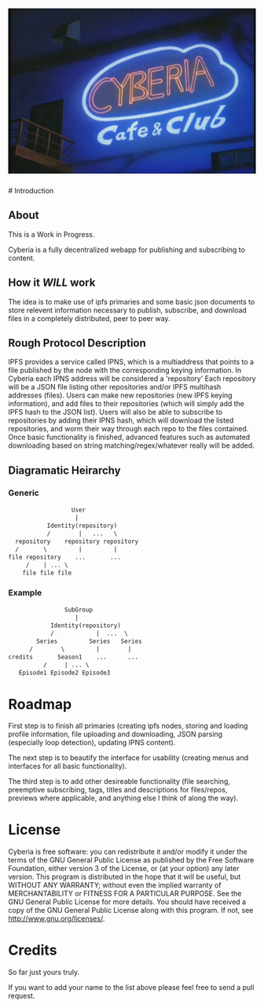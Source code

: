 <h1 align="center">
    <img src="https://raw.githubusercontent.com/fullmetal1/Cyberia/master/logo.jpg" alt="Cyberia logo" />
</h1>
# Introduction

## About

This is a Work in Progress.

Cyberia is a fully decentralized webapp for publishing and subscribing to content.

## How it *WILL* work

The idea is to make use of ipfs primaries and some basic json documents to store relevent information necessary to publish, subscribe, and download files in a completely distributed, peer to peer way. 

## Rough Protocol Description

IPFS provides a service called IPNS, which is a multiaddress that points to a file published by the node with the corresponding keying information. In Cyberia each IPNS address will be considered a 'repository' Each repository will be a JSON file listing other repositories and/or IPFS multihash addresses (files). Users can make new repositories (new IPFS keying information), and add files to their repositories (which will simply add the IPFS hash to the JSON list). Users will also be able to subscribe to repositories by adding their IPNS hash, which will download the listed repositories, and worm their way through each repo to the files contained. Once basic functionality is finished, advanced features such as automated downloading based on string matching/regex/whatever really will be added.

## Diagramatic Heirarchy

### Generic

                      User
                       |
               Identity(repository)
               /        |   ...   \
      repository    repository repository
      /       \         |         |
    file repository    ...       ...
         /    | ... \
        file file file

### Example

                    SubGroup
                       |
                Identity(repository)
                /            |  ...  \
            Series         Series   Series
          /        \         |        |
    credits       Season1    ...      ...
              /     | ... \
       Episode1 Episode2 Episode3

# Roadmap

First step is to finish all primaries (creating ipfs nodes, storing and loading profile information, file uploading and downloading, JSON parsing (especially loop detection), updating IPNS content).

The next step is to beautify the interface for usability (creating menus and interfaces for all basic functionality).

The third step is to add other desireable functionality (file searching, preemptive subscribing, tags, titles and descriptions for files/repos, previews where applicable, and anything else I think of along the way).

# License

Cyberia is free software: you can redistribute it and/or modify it under the terms of the GNU General Public License as published by the Free Software Foundation, either version 3 of the License, or (at your option) any later version. This program is distributed in the hope that it will be useful, but WITHOUT ANY WARRANTY; without even the implied warranty of MERCHANTABILITY or FITNESS FOR A PARTICULAR PURPOSE. See the GNU General Public License for more details. You should have received a copy of the GNU General Public License along with this program. If not, see <http://www.gnu.org/licenses/>.

# Credits

So far just yours truly. 

If you want to add your name to the list above please feel free to send a pull request.
